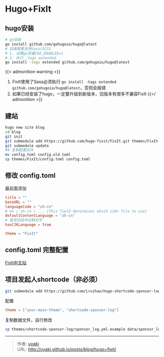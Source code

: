 # Hugo+FixIt


<!--more-->

## hugo安装

```bash
# go安装
go install github.com/gohugoio/hugo@latest
# 如果需要支持Sass/SCSS 
# 1. 设置go变量CGO_ENABLED=1
# 2. 执行 -tags extended 
go install -tags extended github.com/gohugoio/hugo@latest
```
{{< admonition warning >}}

1. FixIt使用了Sass必须执行 `go install -tags extended github.com/gohugoio/hugo@latest`，否则会报错
2. 如果已经安装了hugo，一定要升级到新版本，旧版本有很多不兼容FixIt
{{</ admonition >}}

## 建站

```bash
hugo new site blog
cd blog
git init 
git submodule add https://github.com/hugo-fixit/FixIt.git themes/FixIt
git submodule update
## 复制配置文件
mv config.toml config.old.toml
cp themes/FixIt/config.toml config.toml
```

## 修改 config.toml

最前面添加
```toml
title = ""
baseURL = ""
languageCode = "zh-cn"
# en / zh-cn / ... (This field determines which i18n file to use)
defaultContentLanguage = "zh-cn" 
# 是否包括中日韩文字
hasCJKLanguage = true

theme = "FixIt"
```

## config.toml 完整配置

[FixIt中文站](https://fixit.lruihao.cn/zh-cn/documentation/basics/)

## 项目发起人shortcode（非必须）

```bash
git submodule add https://github.com/Lruihao/hugo-shortcode-sponsor-log.git themes/shortcode-sponsor-log
```

配置
```toml
theme = ["your-main-theme", "shortcode-sponsor-log"]
```

复制数据文件，自行修改
```bash
cp themes/shortcode-sponsor-log/sponsor_log.yml.example data/sponsor_log.yml
```

---

> 作者: [uyaki](https://www.github.com/uyaki)  
> URL: http://uyaki.github.io/posts/blog/hugo+fixit/  

